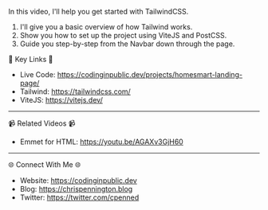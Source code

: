 In this video, I'll help you get started with TailwindCSS.
1. I'll give you a basic overview of how Tailwind works.
2. Show you how to set up the project using ViteJS and PostCSS.
3. Guide you step-by-step from the Navbar down through the page.

🔗  Key Links 🔗
- Live Code: https://codinginpublic.dev/projects/homesmart-landing-page/
- Tailwind: https://tailwindcss.com/
- ViteJS: https://vitejs.dev/

---------------------------------------

📹  Related Videos 📹
- Emmet for HTML: https://youtu.be/AGAXv3GjH60

---------------------------------------

🌐 Connect With Me 🌐 
- Website: https://codinginpublic.dev
- Blog: https://chrispennington.blog
- Twitter: https://twitter.com/cpenned

